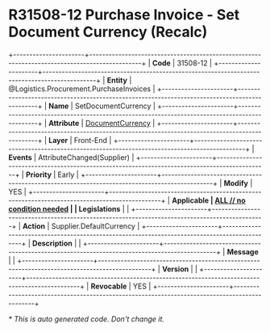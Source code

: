 ﻿---
erp.type: front-end-business-rule
erp.entity: Logistics.Procurement.PurchaseInvoices
---

# R31508-12 Purchase Invoice - Set Document Currency (Recalc)
+----------------------+----------------------------------------------------------------------------------------------+
| **Code**             | 31508-12                                                                                     |
+----------------------+----------------------------------------------------------------------------------------------+
| **Entity**           | @Logistics.Procurement.PurchaseInvoices                                                      |
+----------------------+----------------------------------------------------------------------------------------------+
| **Name**             | SetDocumentCurrency                                                                          |
+----------------------+----------------------------------------------------------------------------------------------+
| **Attribute**        | [DocumentCurrency](../entities/Logistics.Procurement.PurchaseInvoices.md#documentcurrency)   |
+----------------------+----------------------------------------------------------------------------------------------+
| **Layer**            | Front-End                                                                                    |
+----------------------+----------------------------------------------------------------------------------------------+
| **Events**           | AttributeChanged(Supplier)                                                                   |
+----------------------+----------------------------------------------------------------------------------------------+
| **Priority**         | Early                                                                                        |
+----------------------+----------------------------------------------------------------------------------------------+
| **Modify**           | YES                                                                                          |
+----------------------+----------------------------------------------------------------------------------------------+
| **Applicable         | [ALL // no condition needed](xref:applicable-legislations)                                   |
| Legislations**       |                                                                                              |
+----------------------+----------------------------------------------------------------------------------------------+
| **Action**           | Supplier.DefaultCurrency                                                                     |
+----------------------+----------------------------------------------------------------------------------------------+
| **Description**      |                                                                                              |
+----------------------+----------------------------------------------------------------------------------------------+
| **Message**          |                                                                                              |
+----------------------+----------------------------------------------------------------------------------------------+
| **Version**          |                                                                                              |
+----------------------+----------------------------------------------------------------------------------------------+
| **Revocable**        | YES                                                                                          |
+----------------------+----------------------------------------------------------------------------------------------+

*\* This is auto generated code. Don't change it.*
